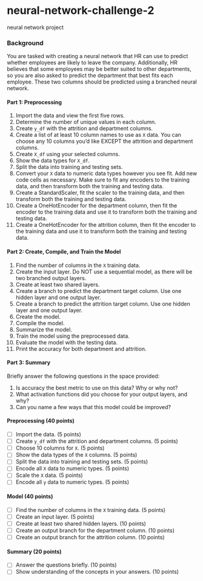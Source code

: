 # neural-network-challenge-2

neural network project



### Background

You are tasked with creating a neural network that HR can use to predict whether employees are likely to leave the company. Additionally, HR believes that some employees may be better suited to other departments, so you are also asked to predict the department that best fits each employee. These two columns should be predicted using a branched neural network.



#### Part 1: Preprocessing

1. Import the data and view the first five rows.
2. Determine the number of unique values in each column.
3. Create `y_df` with the attrition and department columns.
4. Create a list of at least 10 column names to use as `X` data. You can choose any 10 columns you’d like EXCEPT the attrition and department columns.
5. Create `X_df` using your selected columns.
6. Show the data types for `X_df`.
7. Split the data into training and testing sets.
8. Convert your `X` data to numeric data types however you see fit. Add new code cells as necessary. Make sure to fit any encoders to the training data, and then transform both the training and testing data.
9. Create a StandardScaler, fit the scaler to the training data, and then transform both the training and testing data.
10. Create a OneHotEncoder for the department column, then fit the encoder to the training data and use it to transform both the training and testing data.
11. Create a OneHotEncoder for the attrition column, then fit the encoder to the training data and use it to transform both the training and testing data.

#### Part 2: Create, Compile, and Train the Model

1. Find the number of columns in the `X` training data.
2. Create the input layer. Do NOT use a sequential model, as there will be two branched output layers.
3. Create at least two shared layers.
4. Create a branch to predict the department target column. Use one hidden layer and one output layer.
5. Create a branch to predict the attrition target column. Use one hidden layer and one output layer.
6. Create the model.
7. Compile the model.
8. Summarize the model.
9. Train the model using the preprocessed data.
10. Evaluate the model with the testing data.
11. Print the accuracy for both department and attrition.

#### Part 3: Summary

Briefly answer the following questions in the space provided:

1. Is accuracy the best metric to use on this data? Why or why not?
2. What activation functions did you choose for your output layers, and why?
3. Can you name a few ways that this model could be improved?



#### Preprocessing (40 points)

* [ ] Import the data. (5 points)
* [ ] Create `y_df` with the attrition and department columns. (5 points)
* [ ] Choose 10 columns for `X`. (5 points)
* [ ] Show the data types of the `X` columns. (5 points)
* [ ] Split the data into training and testing sets. (5 points)
* [ ] Encode all `X` data to numeric types. (5 points)
* [ ] Scale the `X` data. (5 points)
* [ ] Encode all `y` data to numeric types. (5 points)

#### Model (40 points)

* [ ] Find the number of columns in the `X` training data. (5 points)
* [ ] Create an input layer. (5 points)
* [ ] Create at least two shared hidden layers. (10 points)
* [ ] Create an output branch for the department column. (10 points)
* [ ] Create an output branch for the attrition column. (10 points)

#### Summary (20 points)

* [ ] Answer the questions briefly. (10 points)
* [ ] Show understanding of the concepts in your answers. (10 points)

